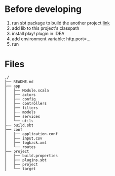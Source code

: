 # Before developing

1. run sbt package to build the another project [link](https://github.com/ScalaTeam1/flight-prices-prediction-xgboost)
2. add lib to this project's classpath
3. install play! plugin in IDEA
4. add environment variable: http.port=...
5. run

# Files

```text
./
├── README.md
├── app
│   ├── Module.scala
│   ├── actors
│   ├── config
│   ├── controllers
│   ├── filters
│   ├── models
│   ├── services
│   └── utils
├── build.sbt
├── conf
│   ├── application.conf
│   ├── input.csv
│   ├── logback.xml
│   └── routes
├── project
│   ├── build.properties
│   ├── plugins.sbt
│   ├── project
│   └── target
```
